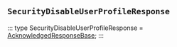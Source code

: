 ## `SecurityDisableUserProfileResponse`
:::
type SecurityDisableUserProfileResponse = [AcknowledgedResponseBase](./AcknowledgedResponseBase.md);
:::
